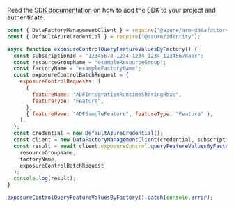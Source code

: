 Read the [SDK documentation](https://github.com/Azure/azure-sdk-for-js/blob/%40azure%2Farm-datafactory_10.3.0/sdk/datafactory/arm-datafactory/README.md) on how to add the SDK to your project and authenticate.

```javascript
const { DataFactoryManagementClient } = require("@azure/arm-datafactory");
const { DefaultAzureCredential } = require("@azure/identity");

async function exposureControlQueryFeatureValuesByFactory() {
  const subscriptionId = "12345678-1234-1234-1234-12345678abc";
  const resourceGroupName = "exampleResourceGroup";
  const factoryName = "exampleFactoryName";
  const exposureControlBatchRequest = {
    exposureControlRequests: [
      {
        featureName: "ADFIntegrationRuntimeSharingRbac",
        featureType: "Feature",
      },
      { featureName: "ADFSampleFeature", featureType: "Feature" },
    ],
  };
  const credential = new DefaultAzureCredential();
  const client = new DataFactoryManagementClient(credential, subscriptionId);
  const result = await client.exposureControl.queryFeatureValuesByFactory(
    resourceGroupName,
    factoryName,
    exposureControlBatchRequest
  );
  console.log(result);
}

exposureControlQueryFeatureValuesByFactory().catch(console.error);
```
